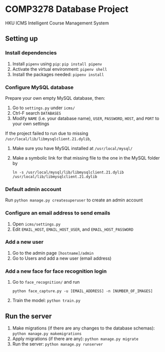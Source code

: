 # COMP3278 Database Project

HKU ICMS Intelligent Course Management System

## Setting up
### Install dependencies
1. Install `pipenv` using `pip`: `pip install pipenv`
2. Activate the virtual environment: `pipenv shell`
3. Install the packages needed: `pipenv install`

### Configure MySQL database
Prepare your own empty MySQL database, then:
1. Go to `settings.py` under `icms/`
2. Ctrl-F search `DATABASES`
3. Modify `NAME` (i.e. your database name), `USER`, `PASSWORD`, `HOST`, and `PORT` to your own settings

If the project failed to run due to missing `/usr/local/lib/libmysqlclient.21.dylib`,

1. Make sure you have MySQL installed at `/usr/local/mysql/`
2. Make a symbolic link for that missing file to the one in the MySQL folder by
   
   `ln -s /usr/local/mysql/lib/libmysqlclient.21.dylib /usr/local/lib/libmysqlclient.21.dylib`

### Default admin account
Run `python manage.py createsuperuser` to create an admin account

### Configure an email address to send emails
1. Open `icms/settings.py`
2. Edit `EMAIL_HOST`, `EMAIL_HOST_USER`, and `EMAIL_HOST_PASSWORD`

### Add a new user
1. Go to the admin page `[hostname]/admin`
2. Go to Users and add a new user (email address)

### Add a new face for face recognition login
1. Go to `face_recognition/` and run
   
   `python face_capture.py -u [EMAIL_ADDRESS] -n [NUMBER_OF_IMAGES]`

2. Train the model: `python train.py`

## Run the server
1. Make migrations (if there are any changes to the database schemas): `python manage.py makemigrations`
2. Apply migrations (if there are any): `python manage.py migrate`
3. Run the server: `python manage.py runserver`
